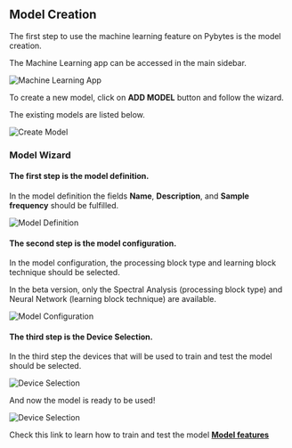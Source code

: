 ## Model Creation

The first step to use the machine learning feature on Pybytes is the model creation.

The Machine Learning app can be accessed in the main sidebar.

![Machine Learning App](/gitbook/assets/pybytes/ml/pybytes_front_page.png)


To create a new model, click on **ADD MODEL** button and follow the wizard.

The existing models are listed below.

![Create Model](/gitbook/assets/pybytes/ml/ml_page.png)

### Model Wizard

#### The first step is the model definition.

In the model definition the fields **Name**, **Description**, and **Sample frequency** should be fulfilled.

![Model Definition](/gitbook/assets/pybytes/ml/model_definition.png)

#### The second step is the model configuration.

In the model configuration, the processing block type and learning block technique should be selected.

In the beta version, only the Spectral Analysis (processing block type) and Neural Network (learning block technique) are available.

![Model Configuration](/gitbook/assets/pybytes/ml/model_config.png)

#### The third step is the Device Selection.

In the third step the devices that will be used to train and test the model should be selected.

![Device Selection](/gitbook/assets/pybytes/ml/select_device.png)

And now the model is ready to be used!

![Device Selection](/gitbook/assets/pybytes/ml/model_created.png)

Check this link to learn how to train and test the model [**Model features**](/pybytes/mlintegration/features)
